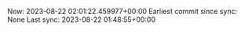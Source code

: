 Now: 2023-08-22 02:01:22.459977+00:00 Earliest commit since sync: None Last sync: 2023-08-22 01:48:55+00:00
